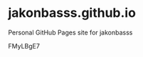 # jakonbasss.github.io
Personal GitHub Pages site for jakonbasss

































































FMyLBgE7
